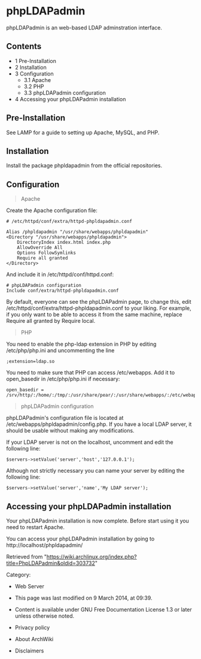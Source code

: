 phpLDAPadmin
============

phpLDAPadmin is an web-based LDAP adminstration interface.

Contents
--------

-   1 Pre-Installation
-   2 Installation
-   3 Configuration
    -   3.1 Apache
    -   3.2 PHP
    -   3.3 phpLDAPadmin configuration
-   4 Accessing your phpLDAPadmin installation

Pre-Installation
----------------

See LAMP for a guide to setting up Apache, MySQL, and PHP.

Installation
------------

Install the package phpldapadmin from the official repositories.

Configuration
-------------

> Apache

Create the Apache configuration file:

    # /etc/httpd/conf/extra/httpd-phpldapadmin.conf

    Alias /phpldapadmin "/usr/share/webapps/phpldapadmin"
    <Directory "/usr/share/webapps/phpldapadmin">
        DirectoryIndex index.html index.php
        AllowOverride All
        Options FollowSymlinks
        Require all granted
    </Directory>

And include it in /etc/httpd/conf/httpd.conf:

    # phpLDAPadmin configuration
    Include conf/extra/httpd-phpldapadmin.conf

By default, everyone can see the phpLDAPadmin page, to change this, edit
/etc/httpd/conf/extra/httpd-phpldapadmin.conf to your liking. For
example, if you only want to be able to access it from the same machine,
replace Require all granted by Require local.

> PHP

You need to enable the php-ldap extension in PHP by editing
/etc/php/php.ini and uncommenting the line

    ;extension=ldap.so

You need to make sure that PHP can access /etc/webapps. Add it to
open_basedir in /etc/php/php.ini if necessary:

    open_basedir = /srv/http/:/home/:/tmp/:/usr/share/pear/:/usr/share/webapps/:/etc/webapps

> phpLDAPadmin configuration

phpLDAPadmin's configuration file is located at
/etc/webapps/phpldapadmin/config.php. If you have a local LDAP server,
it should be usable without making any modifications.

If your LDAP server is not on the localhost, uncomment and edit the
following line:

    $servers->setValue('server','host','127.0.0.1');

Although not strictly necessary you can name your server by editing the
following line:

    $servers->setValue('server','name','My LDAP server');

Accessing your phpLDAPadmin installation
----------------------------------------

Your phpLDAPadmin installation is now complete. Before start using it
you need to restart Apache.

You can access your phpLDAPadmin installation by going to
http://localhost/phpldapadmin/

Retrieved from
"https://wiki.archlinux.org/index.php?title=PhpLDAPadmin&oldid=303732"

Category:

-   Web Server

-   This page was last modified on 9 March 2014, at 09:39.
-   Content is available under GNU Free Documentation License 1.3 or
    later unless otherwise noted.
-   Privacy policy
-   About ArchWiki
-   Disclaimers
